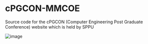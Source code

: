 # cPGCON-MMCOE
Source code for the cPGCON (Computer Engineering Post Graduate Conference) website which is held by SPPU


![image](https://user-images.githubusercontent.com/67187699/228642759-21d86122-c696-47fd-8034-273e2db08fcd.png)
